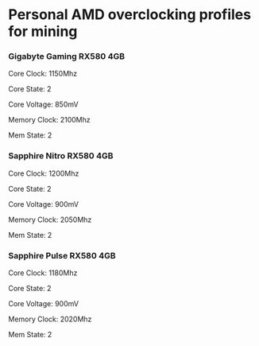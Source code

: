 # Personal AMD overclocking profiles for mining

### Gigabyte Gaming RX580 4GB


Core Clock: 1150Mhz

Core State: 2

Core Voltage: 850mV

Memory Clock: 2100Mhz

Mem State: 2


### Sapphire Nitro RX580 4GB


Core Clock: 1200Mhz

Core State: 2

Core Voltage: 900mV

Memory Clock: 2050Mhz

Mem State: 2


### Sapphire Pulse RX580 4GB


Core Clock: 1180Mhz

Core State: 2

Core Voltage: 900mV

Memory Clock: 2020Mhz

Mem State: 2

